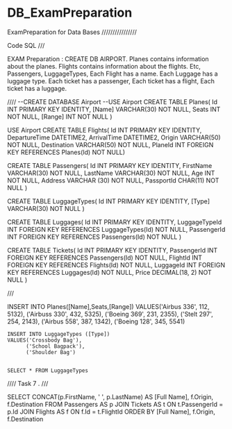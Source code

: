 # DB_ExamPreparation
ExamPreparation for Data Bases
////////////////


Code SQL ///


EXAM Preparation :
CREATE DB AIRPORT.
Planes contains information about the planes.
Flights contains information about the flights. Etc, Passengers, LuggageTypes, 
Each Flight has a name. Each Luggage has a luggage type. 
Each ticket has a passenger, 
Each ticket has a flight, Each ticket has a luggage.

////
--CREATE DATABASE Airport
--USE Airport
CREATE TABLE Planes(
Id INT PRIMARY KEY IDENTITY,
[Name] VARCHAR(30) NOT NULL, 
Seats INT NOT NULL, 
[Range] INT NOT NULL
)

USE Airport
CREATE TABLE Flights(
Id INT PRIMARY KEY IDENTITY,
DepartureTime DATETIME2,
ArrivalTime DATETIME2,
Origin VARCHAR(50) NOT NULL,
Destination VARCHAR(50) NOT NULL,
PlaneId INT FOREIGN KEY REFERENCES Planes(Id) NOT NULL)


CREATE TABLE Passengers(
Id INT PRIMARY KEY IDENTITY,
FirstName VARCHAR(30) NOT NULL,
LastName VARCHAR(30) NOT NULL,
Age INT NOT NULL, 
Address VARCHAR (30) NOT NULL, 
PassportId CHAR(11) NOT NULL
)

CREATE TABLE LuggageTypes(
Id INT PRIMARY KEY IDENTITY, 
[Type] VARCHAR(30) NOT NULL
)


CREATE TABLE Luggages(
Id INT PRIMARY KEY IDENTITY,
LuggageTypeId INT FOREIGN KEY REFERENCES LuggageTypes(Id) NOT NULL,
PassengerId INT FOREIGN KEY REFERENCES Passengers(Id) NOT NULL
)

CREATE TABLE Tickets(
 Id INT PRIMARY KEY IDENTITY,
 PassengerId INT FOREIGN KEY REFERENCES Passengers(Id) NOT NULL,
 FlightId INT FOREIGN KEY REFERENCES Flights(Id) NOT NULL,
 LuggageId INT FOREIGN KEY REFERENCES Luggages(Id) NOT NULL,
 Price DECIMAL(18, 2) NOT NULL
)

///



INSERT INTO Planes([Name],Seats,[Range])
VALUES('Airbus 336', 112, 5132),
        ('Airbuss 330', 432, 5325),
		('Boeing 369', 231, 2355),
        ('Stelt 297', 254, 2143),
		('Airbus 558', 387, 1342),
		('Boeing 128', 345, 5541)



	INSERT INTO LuggageTypes ([Type]) 
	VALUES('Crossbody Bag'),
		  ('School Bagpack'),
		  ('Shoulder Bag')


	SELECT * FROM LuggageTypes

////
Task 7 . ///

  SELECT  CONCAT(p.FirstName, ' ', p.LastName) AS [Full Name],
          f.Origin,
	      f.Destination
    FROM Passengers AS p
    JOIN Tickets AS t ON t.PassengerId = p.Id
    JOIN Flights AS f ON f.Id = t.FlightId
ORDER BY [Full Name], f.Origin, f.Destination
